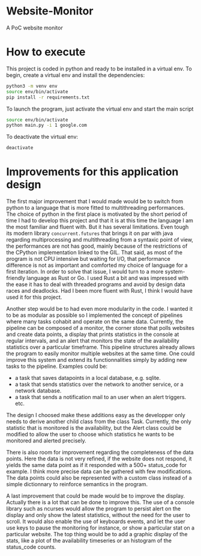 # Website-Monitor
A PoC website monitor

# How to execute
This project is coded in python and ready to be installed in a virtual env.
To begin, create a virtual env and install the dependencies:
```bash
python3 -m venv env
source env/bin/activate
pip install -r requirements.txt
```

To launch the program, just activate the virtual env and start the main script
```bash
source env/bin/activate
python main.py -i 1 google.com
```

To deactivate the virtual env:
```bash
deactivate
```

# Improvements for this application design

The first major improvement that I would made would be to switch from python to a language that is more fitted to multithreading performances.
The choice of python in the first place is motivated by the short period of time I had to develop this project and that it is at this time the language I am the most familiar and fluent with.
But it has several limitations. Even tough its modern library ```concurrent.futures``` that brings it on par with java regarding multiprocessing and multithreading from a syntaxic point of view, the performances are not has good, mainly because of the restrictions of the CPython implementation linked to the GIL. 
That said, as most of the program is not CPU intensive but waiting for I/O, that performance difference is not as important and comforted my choice of language for a first iteration.
In order to solve that issue, I would turn to a more system-friendly language as Rust or Go. I used Rust a bit and was impressed with the ease it has to deal with threaded programs and avoid by design data races and deadlocks. Had I been more fluent with Rust, I think I would have used it for this project.

Another step would be to had even more modularity in the code. I wanted it to be as modular as possible so I implemented the concept of pipelines where many tasks cohabit and operate on the same data. Currently, the pipeline can be composed of a monitor, the corner stone that polls websites and create data points, a display that prints statistics in the console at regular intervals, and an alert that monitors the state of the availability statistics over a particular timeframe.
This pipeline structures already allows the program to easily monitor multiple websites at the same time.
One could improve this system and extend its functionnalities simply by adding new tasks to the pipeline. Examples could be:
- a task that saves datapoints in a local database, e.g. sqlite.
- a task that sends statistics over the network to another service, or a network database.
- a task that sends a notification mail to an user when an alert triggers.
etc.

The design I choosed make these additions easy as the developper only needs to derive another child class from the class Task.
Currently, the only statistic that is monitored is the availability, but the Alert class could be modified to allow the user to choose which statistics he wants to be monitored and alerted precisely.

There is also room for improvement regarding the completeness of the data points. Here the data is not very refined, if the website does not respond, it yields the same data point as if it responded with a 500+ status_code for example. I think more precise data can be gathered with few modifications. The data points could also be represented with a custom class instead of a simple dictionnary to reinforce semantics in the program.

A last improvement that could be made would be to improve the display. Actually there is a lot that can be done to improve this. The use of a console library such as ncurses would allow the program to persist alert on the display and only show the latest statistics, without the need for the user to scroll. It would also enable the use of keyboards events, and let the user use keys to pause the monitoring for instance, or show a particular stat on a particular website. The top thing would be to add a graphic display of the stats, like a plot of the availability timeseries or an histogram of the status_code counts.

